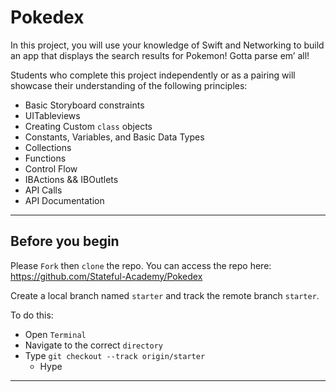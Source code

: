 # Pokedex
In this project, you will use your knowledge of Swift and Networking to build an app that displays the search results for Pokemon! Gotta parse em’ all!

Students who complete this project independently or as a pairing will showcase their understanding of the following principles:

* Basic Storyboard constraints
* UITableviews
* Creating Custom `class` objects
* Constants, Variables, and Basic Data Types
* Collections
* Functions
* Control Flow
* IBActions && IBOutlets
* API Calls
* API Documentation


---

##  Before you begin
Please `Fork` then `clone` the repo. You can access the repo here:
https://github.com/Stateful-Academy/Pokedex

Create a local branch named `starter` and track the remote branch `starter`. 

To do this:
 * Open `Terminal`
 * Navigate to the correct `directory`
 * Type `git checkout --track origin/starter` 
	 * Hype


---
